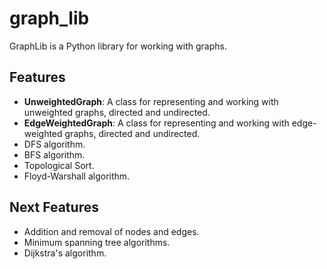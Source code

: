 # graph_lib

GraphLib is a Python library for working with graphs. 

## Features

- **UnweightedGraph**: A class for representing and working with unweighted graphs, directed and undirected.
- **EdgeWeightedGraph**: A class for representing and working with edge-weighted graphs, directed and undirected.
- DFS algorithm.
- BFS algorithm.
- Topological Sort.
- Floyd-Warshall algorithm.

## Next Features

- Addition and removal of nodes and edges.
- Minimum spanning tree algorithms.
- Dijkstra's algorithm.


